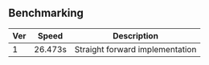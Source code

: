 ## Benchmarking

| Ver | Speed   | Description                     |
|-----|---------|---------------------------------|
|  1  | 26.473s | Straight forward implementation |
